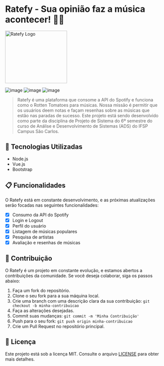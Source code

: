 # Ratefy - Sua opinião faz a música acontecer! 🎵🎶

<img src="https://i.imgur.com/Sq54sud.png" alt="Ratefy Logo" width="200" height="170">

![image](https://img.shields.io/badge/Node.js-43853D?style=for-the-badge&logo=node.js&logoColor=white)
![image](https://img.shields.io/badge/Vue.js-35495E?style=for-the-badge&logo=vue.js&logoColor=4FC08D)
![image](https://img.shields.io/badge/Bootstrap-563D7C?style=for-the-badge&logo=bootstrap&logoColor=white)


> Ratefy é uma plataforma que consome a API do Spotify e funciona como o Rotten Tomatoes para músicas. Nossa missão é permitir que os usuários deem notas e façam resenhas sobre as músicas que estão nas paradas de sucesso. Este projeto está sendo desenvolvido como parte da disciplina de Projeto de Sistema do 6º semestre do curso de Análise e Desenvolvimento de Sistemas (ADS) do IFSP Campus São Carlos.

## 🚀 Tecnologias Utilizadas

- Node.js
- Vue.js
- Bootstrap

## 📋 Funcionalidades

O Ratefy está em constante desenvolvimento, e as próximas atualizações serão focadas nas seguintes funcionalidades:

- [x] Consumo da API do Spotify
- [x] Login e Logout
- [x] Perfil do usuário
- [x] Listagem de músicas populares
- [x] Pesquisa de artistas
- [x] Avaliação e resenhas de músicas

## 📢 Contribuição

O Ratefy é um projeto em constante evolução, e estamos abertos a contribuições da comunidade. Se você deseja colaborar, siga os passos abaixo:

1. Faça um fork do repositório.
2. Clone o seu fork para a sua máquina local.
3. Crie uma branch com uma descrição clara da sua contribuição: `git checkout -b minha-contribuicao`
4. Faça as alterações desejadas.
5. Commit suas mudanças: `git commit -m 'Minha Contribuição'`
6. Push para o seu fork: `git push origin minha-contribuicao`
7. Crie um Pull Request no repositório principal.

## 📝 Licença

Este projeto está sob a licença MIT. Consulte o arquivo [LICENSE](LICENSE) para obter mais detalhes.
